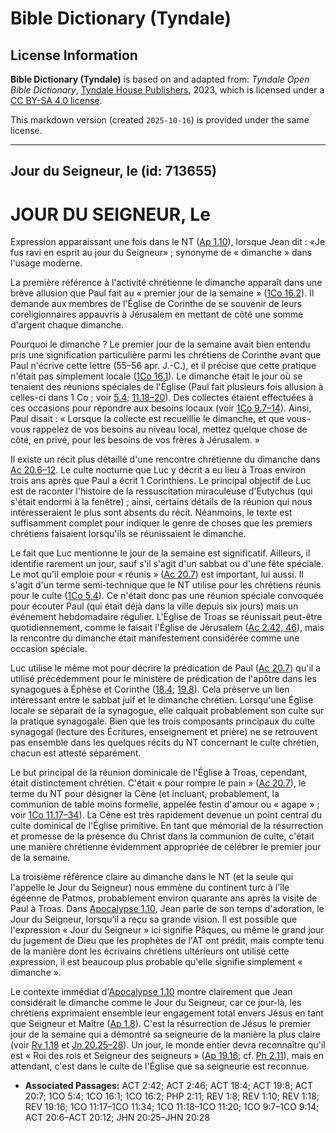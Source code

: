 # Bible Dictionary (Tyndale)

## License Information

**Bible Dictionary (Tyndale)** is based on and adapted from: _Tyndale Open Bible Dictionary_, [Tyndale House Publishers](https://tyndaleopenresources.com/), 2023, which is licensed under a [CC BY-SA 4.0 license](https://creativecommons.org/licenses/by-sa/4.0/legalcode.en).

This markdown version (created `2025-10-16`) is provided under the same license.



--------------------------------

## Jour du Seigneur, le (id: 713655)

JOUR DU SEIGNEUR, Le
====================

Expression apparaissant une fois dans le NT ([Ap 1\.10](https://ref.ly/Rev1:10)), lorsque Jean dit : «Je fus ravi en esprit au jour du Seigneur» ; synonyme de « dimanche » dans l'usage moderne.

La première référence à l'activité chrétienne le dimanche apparaît dans une brève allusion que Paul fait au « premier jour de la semaine » ([1Co 16\.2](https://ref.ly/1Cor16:2)). Il demande aux membres de l'Église de Corinthe de se souvenir de leurs coreligionnaires appauvris à Jérusalem en mettant de côté une somme d'argent chaque dimanche.

Pourquoi le dimanche ? Le premier jour de la semaine avait bien entendu pris une signification particulière parmi les chrétiens de Corinthe avant que Paul n'écrive cette lettre (55–56 apr. J.\-C.), et il précise que cette pratique n'était pas simplement locale ([1Co 16\.1](https://ref.ly/1Cor16:1)). Le dimanche était le jour où se tenaient des réunions spéciales de l'Église (Paul fait plusieurs fois allusion à celles\-ci dans 1 Co ; voir [5\.4](https://ref.ly/1Cor5:4); [11\.18–20](https://ref.ly/1Cor11:18-1Cor11:20)). Des collectes étaient effectuées à ces occasions pour répondre aux besoins locaux (voir [1Co 9\.7–14](https://ref.ly/1Cor9:7-1Cor9:14)). Ainsi, Paul disait : « Lorsque la collecte est recueillie le dimanche, et que vous\-vous rappelez de vos besoins au niveau local, mettez quelque chose de côté, en privé, pour les besoins de vos frères à Jérusalem. »

Il existe un récit plus détaillé d'une rencontre chrétienne du dimanche dans [Ac 20\.6–12](https://ref.ly/Acts20:6-Acts20:12). Le culte nocturne que Luc y décrit a eu lieu à Troas environ trois ans après que Paul a écrit 1 Corinthiens. Le principal objectif de Luc est de raconter l'histoire de la ressuscitation miraculeuse d'Eutychus (qui s'était endormi à la fenêtre) ; ainsi, certains détails de la réunion qui nous intéresseraient le plus sont absents du récit. Néanmoins, le texte est suffisamment complet pour indiquer le genre de choses que les premiers chrétiens faisaient lorsqu'ils se réunissaient le dimanche.

Le fait que Luc mentionne le jour de la semaine est significatif. Ailleurs, il identifie rarement un jour, sauf s'il s'agit d'un sabbat ou d'une fête spéciale. Le mot qu'il emploie pour « réunis » ([Ac 20\.7](https://ref.ly/Acts20:7)) est important, lui aussi. Il s'agit d'un terme semi\-technique que le NT utilise pour les chrétiens réunis pour le culte ([1Co 5\.4](https://ref.ly/1Cor5:4)). Ce n'était donc pas une réunion spéciale convoquée pour écouter Paul (qui était déjà dans la ville depuis six jours) mais un événement hebdomadaire régulier. L'Église de Troas se réunissait peut\-être quotidiennement, comme le faisait l'Église de Jérusalem ([Ac 2\.42, 46](https://ref.ly/Acts2:42,Acts2:46)), mais la rencontre du dimanche était manifestement considérée comme une occasion spéciale.

Luc utilise le même mot pour décrire la prédication de Paul ([Ac 20\.7](https://ref.ly/Acts20:7)) qu'il a utilisé précédemment pour le ministère de prédication de l'apôtre dans les synagogues à Éphèse et Corinthe ([18\.4](https://ref.ly/Acts18:4); [19\.8](https://ref.ly/Acts19:8)). Cela préserve un lien intéressant entre le sabbat juif et le dimanche chrétien. Lorsqu'une Église locale se séparait de la synagogue, elle calquait probablement son culte sur la pratique synagogale. Bien que les trois composants principaux du culte synagogal (lecture des Écritures, enseignement et prière) ne se retrouvent pas ensemble dans les quelques récits du NT concernant le culte chrétien, chacun est attesté séparément.

Le but principal de la réunion dominicale de l'Église à Troas, cependant, était distinctement chrétien. C'était « pour rompre le pain » ([Ac 20\.7](https://ref.ly/Acts20:7)), le terme du NT pour désigner la Cène (et incluant, probablement, la communion de table moins formelle, appelée festin d'amour ou « agape » ; voir [1Co 11\.17–34](https://ref.ly/1Cor11:17-1Cor11:34)). La Cène est très rapidement devenue un point central du culte dominical de l'Église primitive. En tant que mémorial de la résurrection et promesse de la présence du Christ dans la communion de culte, c'était une manière chrétienne évidemment appropriée de célébrer le premier jour de la semaine.

La troisième référence claire au dimanche dans le NT (et la seule qui l'appelle le Jour du Seigneur) nous emmène du continent turc à l'île égéenne de Patmos, probablement environ quarante ans après la visite de Paul à Troas. Dans [Apocalypse 1\.10](https://ref.ly/Rev1:10), Jean parle de son temps d'adoration, le Jour du Seigneur, lorsqu'il a reçu sa grande vision. Il est possible que l'expression « Jour du Seigneur » ici signifie Pâques, ou même le grand jour du jugement de Dieu que les prophètes de l'AT ont prédit, mais compte tenu de la manière dont les écrivains chrétiens ultérieurs ont utilisé cette expression, il est beaucoup plus probable qu'elle signifie simplement « dimanche ».

Le contexte immédiat d'[Apocalypse 1\.10](https://ref.ly/Rev1:10) montre clairement que Jean considérait le dimanche comme le Jour du Seigneur, car ce jour\-là, les chrétiens exprimaient ensemble leur engagement total envers Jésus en tant que Seigneur et Maître ([Ap 1\.8](https://ref.ly/Rev1:8)). C'est la résurrection de Jésus le premier jour de la semaine qui a démontré sa seigneurie de la manière la plus claire (voir [Rv 1\.18](https://ref.ly/Rev1:18) et [Jn 20\.25–28](https://ref.ly/John20:25-John20:28)). Un jour, le monde entier devra reconnaître qu'il est « Roi des rois et Seigneur des seigneurs » ([Ap 19\.16](https://ref.ly/Rev19:16); cf. [Ph 2\.11](https://ref.ly/Phil2:11)), mais en attendant, c'est dans le culte de l'Église que sa seigneurie est reconnue.

* **Associated Passages:** ACT 2:42; ACT 2:46; ACT 18:4; ACT 19:8; ACT 20:7; 1CO 5:4; 1CO 16:1; 1CO 16:2; PHP 2:11; REV 1:8; REV 1:10; REV 1:18; REV 19:16; 1CO 11:17–1CO 11:34; 1CO 11:18–1CO 11:20; 1CO 9:7–1CO 9:14; ACT 20:6–ACT 20:12; JHN 20:25–JHN 20:28

